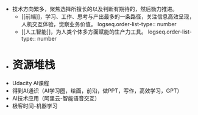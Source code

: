 - 技术方向繁多，聚焦选择所擅长的以及判断有期待的，然后勠力推进。
	- [[前端]]，学习、工作、思考与产出最多的一条路径，关注信息高效呈现，人机交互体验，觉察业务价值。
	  logseq.order-list-type:: number
	- [[人工智能]]，为人类个体多方面赋能的生产力工具。
	  logseq.order-list-type:: number
- # 资源堆栈
- Udacity AI课程
- 得到AI通识（AI学习圈，绘画，前沿，做PPT，写作，高效学习，GPT）
- AI技术应用（阿里云-智能语音交互）
- 极客时间-机器学习